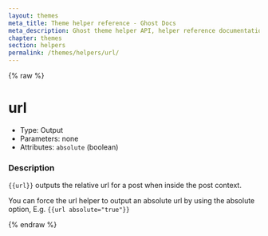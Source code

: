 ```yaml
---
layout: themes
meta_title: Theme helper reference - Ghost Docs
meta_description: Ghost theme helper API, helper reference documentation
chapter: themes
section: helpers
permalink: /themes/helpers/url/
---
```


{% raw %}

# url

 * Type: Output
 * Parameters: none
 * Attributes: `absolute` (boolean)

<!--
 * Origin: Ghost
 * Required: No
 * Context: All
-->

### Description

`{{url}}` outputs the relative url for a post when inside the post context.

You can force the url helper to output an absolute url by using the absolute option, E.g. `{{url absolute="true"}}`


{% endraw %}
